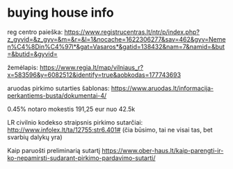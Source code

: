 # buying house info

reg centro paieška:
https://www.registrucentras.lt/ntr/p/index.php?z_gyvid=&z_gyv=&m=&r=&l=1&nocache=1622306277&sav=462&gyv=Nemen%C4%8Din%C4%97l*&gat=Vasaros*&gatid=138432&nam=7&namid=&but=&butid=&gyvid=

žemėlapis:
https://www.regia.lt/map/vilniaus_r?x=583596&y=6082512&identify=true&aobkodas=177743693

aruodas pirkimo sutarties šablonas:
https://www.aruodas.lt/informacija-perkantiems-busta/dokumentai-4/

0.45% notaro mokestis
191,25 eur nuo 42.5k

LR civilnio kodekso straipsnis pirkimo sutarčiai:
http://www.infolex.lt/ta/12755:str6.401#
(čia būsimo, tai ne visai tas, bet svarbių dalykų yra)

Kaip paruošti preliminarią sutartį
https://www.ober-haus.lt/kaip-parengti-ir-ko-nepamirsti-sudarant-pirkimo-pardavimo-sutarti/

